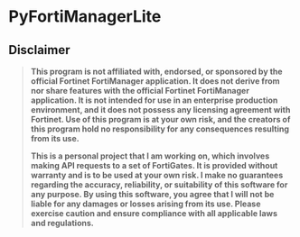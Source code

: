 # PyFortiManagerLite
## **Disclaimer**
> **This program is not affiliated with, endorsed, or sponsored by the official Fortinet FortiManager application. It does not derive from nor share features with the official Fortinet FortiManager application. It is not intended for use in an enterprise production environment, and it does not possess any licensing agreement with Fortinet. Use of this program is at your own risk, and the creators of this program hold no responsibility for any consequences resulting from its use.**
>
> **This is a personal project that I am working on, which involves making API requests to a set of FortiGates. It is provided without warranty and is to be used at your own risk. I make no guarantees regarding the accuracy, reliability, or suitability of this software for any purpose. By using this software, you agree that I will not be liable for any damages or losses arising from its use. Please exercise caution and ensure compliance with all applicable laws and regulations.**